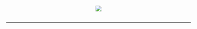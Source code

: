 <p align="center">
  <img align="center" src="https://github-readme-stats.vercel.app/api?username=ArnavPalkhiwala&title_color=FFFFFF&text_color=FFFFFF&bg_color=32ACEA&show_icons=true&icon_color=E58110" />
  <br>
  <br>
  <hr>
</p>

